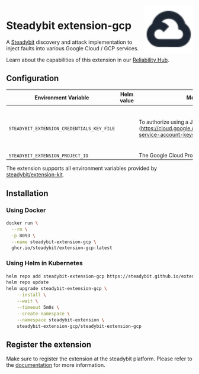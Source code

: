 <img src="./logo.svg" height="130" align="right" alt="Google Cloud logo">

# Steadybit extension-gcp

A [Steadybit](https://www.steadybit.com/) discovery and attack implementation to inject faults into various Google Cloud / GCP services.

Learn about the capabilities of this extension in our [Reliability Hub](https://hub.steadybit.com/extension/com.steadybit.extension_gcp).

## Configuration

| Environment Variable                       | Helm value | Meaning                                                                                              | Required | Default                                        |
|--------------------------------------------|------------|------------------------------------------------------------------------------------------------------|----------|------------------------------------------------|
| `STEADYBIT_EXTENSION_CREDENTIALS_KEY_FILE` |            | To authorize using a JSON key file (https://cloud.google.com/iam/docs/managing-service-account-keys) | false    | Tries to get a client with default google apis |
| `STEADYBIT_EXTENSION_PROJECT_ID`           |            | The Google Cloud Project ID to be used                                                               | true     |                                                |

The extension supports all environment variables provided by [steadybit/extension-kit](https://github.com/steadybit/extension-kit#environment-variables).

## Installation

### Using Docker

```sh
docker run \
  --rm \
  -p 8093 \
  --name steadybit-extension-gcp \
  ghcr.io/steadybit/extension-gcp:latest
```

### Using Helm in Kubernetes

```sh
helm repo add steadybit-extension-gcp https://steadybit.github.io/extension-gcp
helm repo update
helm upgrade steadybit-extension-gcp \
    --install \
    --wait \
    --timeout 5m0s \
    --create-namespace \
    --namespace steadybit-extension \
    steadybit-extension-gcp/steadybit-extension-gcp
```

## Register the extension

Make sure to register the extension at the steadybit platform. Please refer to
the [documentation](https://docs.steadybit.com/integrate-with-steadybit/extensions/extension-installation) for more information.
